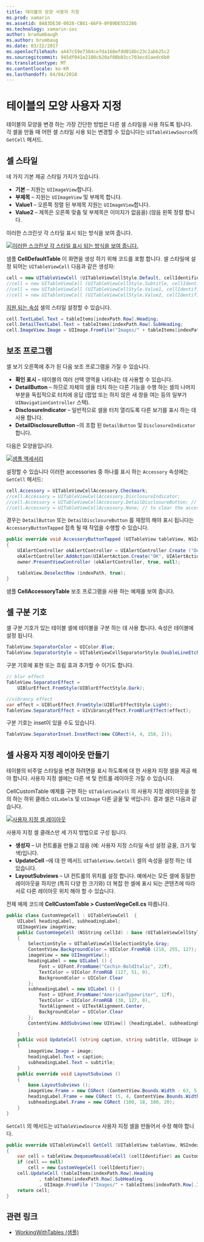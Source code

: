 ```yaml
---
title: 테이블의 모양 사용자 지정
ms.prod: xamarin
ms.assetid: 8A83DE38-0028-CB61-66F9-0FB9DE552286
ms.technology: xamarin-ios
author: bradumbaugh
ms.author: brumbaug
ms.date: 03/22/2017
ms.openlocfilehash: a447c59e7384ce7da168efdd018bc23c2abb25c2
ms.sourcegitcommit: 945df041e2180cb20af08b83cc703ecd1aedc6b0
ms.translationtype: MT
ms.contentlocale: ko-KR
ms.lasthandoff: 04/04/2018
---
```

# <a name="customizing-a-tables-appearance"></a>테이블의 모양 사용자 지정

테이블의 모양을 변경 하는 가장 간단한 방법은 다른 셀 스타일을 사용 하도록 됩니다. 각 셀을 만들 때 어떤 셀 스타일 사용 되는 변경할 수 있습니다는 `UITableViewSource`의 `GetCell` 메서드.

## <a name="cell-styles"></a>셀 스타일

네 가지 기본 제공 스타일 가지가 있습니다.

-  **기본** – 지원는 `UIImageView`합니다.
-  **부제목** – 지원는 `UIImageView` 및 부제목 합니다.
-  **Value1** – 오른쪽 정렬 된 부제목 지원는 `UIImageView`합니다.
-  **Value2** – 제목은 오른쪽 맞춤 및 부제목은 이미지가 없음을) (않음 왼쪽 정렬 합니다.


이러한 스크린샷 각 스타일 표시 되는 방식을 보여 줍니다.

 [![](customizing-table-appearance-images/image7.png "이러한 스크린샷 각 스타일 표시 되는 방식을 보여 줍니다.")](customizing-table-appearance-images/image7.png#lightbox)

샘플 **CellDefaultTable** 이 화면을 생성 하기 위해 코드를 포함 합니다. 셀 스타일에 설정 되어는 `UITableViewCell` 다음과 같은 생성자:

```csharp
cell = new UITableViewCell (UITableViewCellStyle.Default, cellIdentifier);
//cell = new UITableViewCell (UITableViewCellStyle.Subtitle, cellIdentifier);
//cell = new UITableViewCell (UITableViewCellStyle.Value1, cellIdentifier);
//cell = new UITableViewCell (UITableViewCellStyle.Value2, cellIdentifier);
```

[지원 되는 속성](http://developer.xamarin.com/api/type/UIKit.UITableViewCell/) 셀의 스타일 설정할 수 있습니다.

```csharp
cell.TextLabel.Text = tableItems[indexPath.Row].Heading;
cell.DetailTextLabel.Text = tableItems[indexPath.Row].SubHeading;
cell.ImageView.Image = UIImage.FromFile("Images/" + tableItems[indexPath.Row].ImageName); // don't use for Value2
```

## <a name="accessories"></a>보조 프로그램

셀 보기 오른쪽에 추가 된 다음 보조 프로그램을 가질 수 있습니다.

-   **확인 표시** – 테이블의 여러 선택 영역을 나타내는 데 사용할 수 있습니다.
-   **DetailButton** – 하므로 자체의 셀을 터치 하는 다른 기능을 수행 하는 셀의 나머지 부분을 독립적으로 터치에 응답 (팝업 또는 하지 않은 새 창을 여는 등의 일부가 `UINavigationController` 스택).
-   **DisclosureIndicator** – 일반적으로 셀을 터치 열리도록 다른 보기를 표시 하는 데 사용 합니다.
-   **DetailDisclosureButton** –의 조합 된 `DetailButton` 및 `DisclosureIndicator`합니다.


다음은 모양을입니다.

 [![](customizing-table-appearance-images/image8.png "샘플 액세서리")](customizing-table-appearance-images/image8.png#lightbox)

설정할 수 있습니다 이러한 accessories 중 하나를 표시 하는 `Accessory` 속성에는 `GetCell` 메서드:

```csharp
cell.Accessory = UITableViewCellAccessory.Checkmark;
//cell.Accessory = UITableViewCellAccessory.DisclosureIndicator;
//cell.Accessory = UITableViewCellAccessory.DetailDisclosureButton; // implement AccessoryButtonTapped
//cell.Accessory = UITableViewCellAccessory.None; // to clear the accessory
```

경우는 `DetailButton` 또는 `DetailDisclosureButton` 를 재정의 해야 표시 됩니다는 `AccessoryButtonTapped` 접촉 될 때 작업을 수행할 수 있습니다.

```csharp
public override void AccessoryButtonTapped (UITableView tableView, NSIndexPath indexPath)
{
    UIAlertController okAlertController = UIAlertController.Create ("DetailDisclosureButton Touched", tableItems[indexPath.Row].Heading, UIAlertControllerStyle.Alert);
    okAlertController.AddAction(UIAlertAction.Create("OK", UIAlertActionStyle.Default, null));
    owner.PresentViewController (okAlertController, true, null);

    tableView.DeselectRow (indexPath, true);
}
```

샘플 **CellAccessoryTable** 보조 프로그램을 사용 하는 예제를 보여 줍니다.

## <a name="cell-separators"></a>셀 구분 기호

셀 구분 기호가 있는 테이블 셀에 테이블을 구분 하는 데 사용 합니다. 속성은 테이블에 설정 됩니다.

```csharp
TableView.SeparatorColor = UIColor.Blue;
TableView.SeparatorStyle = UITableViewCellSeparatorStyle.DoubleLineEtched;
```

구분 기호에 표현 또는 흐림 효과 추가할 수 이기도 합니다.

```csharp
// blur effect
TableView.SeparatorEffect =
    UIBlurEffect.FromStyle(UIBlurEffectStyle.Dark);

//vibrancy effect
var effect = UIBlurEffect.FromStyle(UIBlurEffectStyle.Light);
TableView.SeparatorEffect = UIVibrancyEffect.FromBlurEffect(effect);
```

구분 기호는 inset이 있을 수도 있습니다.

```csharp
TableView.SeparatorInset.InsetRect(new CGRect(4, 4, 150, 2));
```

## <a name="creating-custom-cell-layouts"></a>셀 사용자 지정 레이아웃 만들기

테이블의 비주얼 스타일을 변경 하려면을 표시 하도록에 대 한 사용자 지정 셀을 제공 해야 합니다. 사용자 지정 셀에는 다른 색 및 컨트롤 레이아웃 가질 수 있습니다.

CellCustomTable 예제를 구현 하는 `UITableViewCell` 의 사용자 지정 레이아웃을 정의 하는 하위 클래스 `UILabel`s 및 `UIImage` 다른 글꼴 및 색입니다. 결과 셀은 다음과 같습니다.

 [![](customizing-table-appearance-images/image9.png "사용자 지정 셀 레이아웃")](customizing-table-appearance-images/image9.png#lightbox)

사용자 지정 셀 클래스만 세 가지 방법으로 구성 됩니다.

-   **생성자** – UI 컨트롤을 만들고 않음 (예: 사용자 지정 스타일 속성 설정 글꼴, 크기 및 색)입니다.
-   **UpdateCell** –에 대 한 메서드 `UITableView.GetCell` 셀의 속성을 설정 하는 데 있습니다.
-   **LayoutSubviews** – UI 컨트롤의 위치를 설정 합니다. 예에서는 모든 셀에 동일한 레이아웃을 하지만 (특히 다양 한 크기와) 더 복잡 한 셀에 표시 되는 콘텐츠에 따라 서로 다른 레이아웃 위치 해야 할 수 있습니다.


전체 예제 코드에 **CellCustomTable > CustomVegeCell.cs** 따릅니다.

```csharp
public class CustomVegeCell : UITableViewCell  {
    UILabel headingLabel, subheadingLabel;
    UIImageView imageView;
    public CustomVegeCell (NSString cellId) : base (UITableViewCellStyle.Default, cellId)
    {
        SelectionStyle = UITableViewCellSelectionStyle.Gray;
        ContentView.BackgroundColor = UIColor.FromRGB (218, 255, 127);
        imageView = new UIImageView();
        headingLabel = new UILabel () {
            Font = UIFont.FromName("Cochin-BoldItalic", 22f),
            TextColor = UIColor.FromRGB (127, 51, 0),
            BackgroundColor = UIColor.Clear
        };
        subheadingLabel = new UILabel () {
            Font = UIFont.FromName("AmericanTypewriter", 12f),
            TextColor = UIColor.FromRGB (38, 127, 0),
            TextAlignment = UITextAlignment.Center,
            BackgroundColor = UIColor.Clear
        };
        ContentView.AddSubviews(new UIView[] {headingLabel, subheadingLabel, imageView});

    }
    public void UpdateCell (string caption, string subtitle, UIImage image)
    {
        imageView.Image = image;
        headingLabel.Text = caption;
        subheadingLabel.Text = subtitle;
    }
    public override void LayoutSubviews ()
    {
        base.LayoutSubviews ();
        imageView.Frame = new CGRect (ContentView.Bounds.Width - 63, 5, 33, 33);
        headingLabel.Frame = new CGRect (5, 4, ContentView.Bounds.Width - 63, 25);
        subheadingLabel.Frame = new CGRect (100, 18, 100, 20);
    }
}
```

`GetCell` 의 메서드는 `UITableViewSource` 사용자 지정 셀을 만들어서 수정 해야 합니다.

```csharp
public override UITableViewCell GetCell (UITableView tableView, NSIndexPath indexPath)
{
    var cell = tableView.DequeueReusableCell (cellIdentifier) as CustomVegeCell;
    if (cell == null)
        cell = new CustomVegeCell (cellIdentifier);
    cell.UpdateCell (tableItems[indexPath.Row].Heading
            , tableItems[indexPath.Row].SubHeading
            , UIImage.FromFile ("Images/" + tableItems[indexPath.Row].ImageName) );
    return cell;
}
```



## <a name="related-links"></a>관련 링크

- [WorkingWithTables (샘플)](https://developer.xamarin.com/samples/monotouch/WorkingWithTables)
